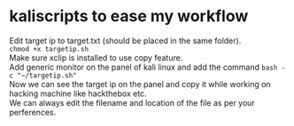 # kaliscripts to ease my workflow

Edit target ip to target.txt (should be placed in the same folder).  
```chmod +x targetip.sh```  
Make sure xclip is installed to use copy feature.  
Add generic monitor on the panel of kali linux and add the command ```bash -c "~/targetip.sh"```  
Now we can see the target ip on the panel and copy it while working on hacking machine like hackthebox etc.  
We can always edit the filename and location of the file as per your perferences.  

